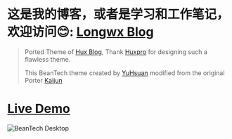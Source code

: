 # 这是我的博客，或者是学习和工作笔记，欢迎访问😊: [Longwx Blog](https://ryuurock.com)

> Ported Theme of [Hux Blog](https://github.com/Huxpro/huxpro.github.io), Thank [Huxpro](https://github.com/Huxpro) for designing such a flawless theme.
> 
> This BeanTech theme created by [YuHsuan](http://beantech.org) modified from the original Porter [Kaijun](http://kaijun.rocks/hexo-theme-huxblog/)

# [Live Demo](http://beantech.org)
![BeanTech Desktop](http://beantech.org/img/beantech-desktop.png)